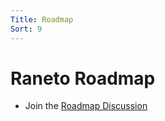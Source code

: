 ```yaml
---
Title: Roadmap
Sort: 9
---
```


# Raneto Roadmap

- Join the [Roadmap Discussion](https://github.com/ryanlelek/Raneto/issues/374)
